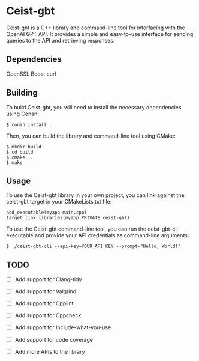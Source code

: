 # Ceist-gbt
Ceist-gbt is a C++ library and command-line tool for interfacing with the OpenAI GPT API. It provides a simple and easy-to-use interface for sending queries to the API and retrieving responses.

## Dependencies
OpenSSL
Boost
curl

## Building
To build Ceist-gbt, you will need to install the necessary dependencies using Conan:

``` 
$ conan install .
```

Then, you can build the library and command-line tool using CMake:
```
$ mkdir build
$ cd build
$ cmake ..
$ make
```
## Usage
To use the Ceist-gbt library in your own project, you can link against the ceist-gbt target in your CMakeLists.txt file:

```
add_executable(myapp main.cpp)
target_link_libraries(myapp PRIVATE ceist-gbt)
```
To use the Ceist-gbt command-line tool, you can run the ceist-gbt-cli executable and provide your API credentials as command-line arguments:

```
$ ./ceist-gbt-cli --api-key=YOUR_API_KEY --prompt="Hello, World!"
```
## TODO
 - [ ] Add support for Clang-tidy
 - [ ] Add support for Valgrind
 - [ ] Add support for Cpplint
 - [ ] Add support for Cppcheck
 - [ ] Add support for Include-what-you-use
 - [ ] Add support for code coverage
 - [ ] Add more APIs to the library

